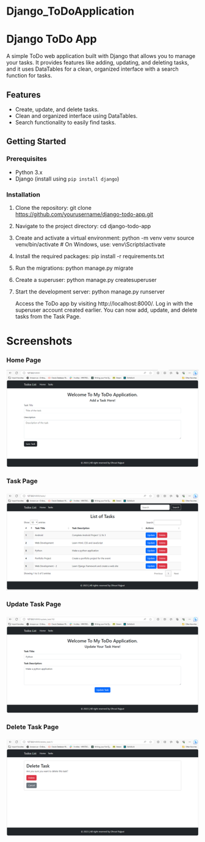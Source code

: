 # Django_ToDoApplication

# Django ToDo App

A simple ToDo web application built with Django that allows you to manage your tasks. It provides features like adding, updating, and deleting tasks, and it uses DataTables for a clean, organized interface with a search function for tasks.

## Features

- Create, update, and delete tasks.
- Clean and organized interface using DataTables.
- Search functionality to easily find tasks.

## Getting Started

### Prerequisites

- Python 3.x
- Django (install using `pip install django`)

### Installation

1. Clone the repository:
   git clone https://github.com/yourusername/django-todo-app.git

2. Navigate to the project directory:
    cd django-todo-app

3. Create and activate a virtual environment:
    python -m venv venv
    source venv/bin/activate  # On Windows, use: venv\Scripts\activate

4. Install the required packages:
    pip install -r requirements.txt
    
5. Run the migrations:
    python manage.py migrate

6. Create a superuser:
    python manage.py createsuperuser

7. Start the development server:
    python manage.py runserver

    Access the ToDo app by visiting http://localhost:8000/.
    Log in with the superuser account created earlier.
    You can now add, update, and delete tasks from the Task Page.


# Screenshots
<h3> Home Page </h3>
<div align="center">
  <img src="https://github.com/DhruviRajput12/Django_ToDoApplication/blob/master/homepage.png" alt="homepage" />
</div>

<h3> Task Page <h3> 
<div align="center">
  <img src="https://github.com/DhruviRajput12/Django_ToDoApplication/blob/master/taskpage.png" alt="taskpage" />
</div>

<h3> Update Task Page <h3> 
<div align="center">
  <img src="https://github.com/DhruviRajput12/Django_ToDoApplication/blob/master/updatetask.png" alt="updatetaskpage" />
</div>

<h3> Delete Task Page <h3> 
<div align="center">
  <img src="https://github.com/DhruviRajput12/Django_ToDoApplication/blob/master/deletetask.png" alt="deletetaskpage" />
</div>




